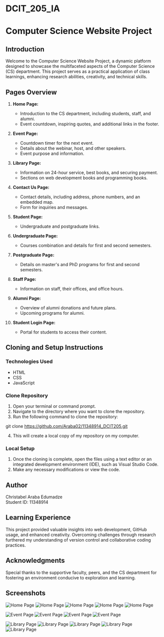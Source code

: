 # DCIT_205_IA

# Computer Science Website Project

## Introduction

Welcome to the Computer Science Website Project, a dynamic platform designed to showcase the multifaceted aspects of the Computer Science (CS) department. This project serves as a practical application of class learnings, enhancing research abilities, creativity, and technical skills.

## Pages Overview

1. **Home Page:**
   - Introduction to the CS department, including students, staff, and alumni.
   - Event countdown, inspiring quotes, and additional links in the footer.

2. **Event Page:**
   - Countdown timer for the next event.
   - Details about the webinar, host, and other speakers.
   - Event purpose and information.

3. **Library Page:**
   - Information on 24-hour service, best books, and securing payment.
   - Sections on web development books and programming books.

4. **Contact Us Page:**
   - Contact details, including address, phone numbers, and an embedded map.
   - Form for inquiries and messages.

5. **Student Page:**
   - Undergraduate and postgraduate links.

6. **Undergraduate Page:**
   - Courses combination and details for first and second semesters.

7. **Postgraduate Page:**
   - Details on master's and PhD programs for first and second semesters.

8. **Staff Page:**
   - Information on staff, their offices, and office hours.

9. **Alumni Page:**
   - Overview of alumni donations and future plans.
   - Upcoming programs for alumni.

10. **Student Login Page:**
    - Portal for students to access their content.

## Cloning and Setup Instructions

### Technologies Used
- HTML
- CSS
- JavaScript

### Clone Repository
1. Open your terminal or command prompt.
2. Navigate to the directory where you want to clone the repository.
3. Run the following command to clone the repository:


git clone https://github.com/Araba02/11348914_DCIT205.git

4. This will create a local copy of my repository on my computer.

### Local Setup
1. Once the cloning is complete, open the files using a text editor or an integrated development environment (IDE), such as Visual Studio Code.
2. Make any necessary modifications or view the code.

## Author

Christabel Araba Edumadze  
Student ID: 11348914

## Learning Experience

This project provided valuable insights into web development, GitHub usage, and enhanced creativity. Overcoming challenges through research furthered my understanding of version control and collaborative coding practices.

## Acknowledgments

Special thanks to the supportive faculty, peers, and the CS department for fostering an environment conducive to exploration and learning.

## Screenshots



![Home Page](screenshots/1.png)
![Home Page](screenshots/2.png)
![Home Page](screenshots/3.png)
![Home Page](screenshots/4.png)
![Home Page](screenshots/5.png)

![Event Page](screenshots/6.png)
![Event Page](screenshots/7.png)
![Event Page](screenshots/8.png)
![Event Page](screenshots/9.png)


![Library Page](screenshots/10.png)
![Library Page](screenshots/11.png)
![Library Page](screenshots/12.png)
![Library Page](screenshots/13.png)
![Library Page](screenshots/14.png)